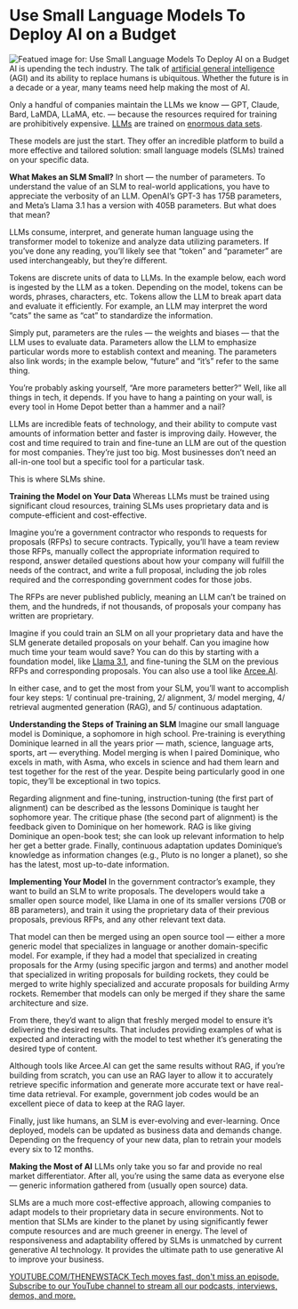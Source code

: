 # Use Small Language Models To Deploy AI on a Budget
![Featued image for: Use Small Language Models To Deploy AI on a Budget](https://cdn.thenewstack.io/media/2024/08/5415ea9f-abc-3523453_1280-1024x682.jpg)
AI is upending the tech industry. The talk of [artificial general intelligence](https://thenewstack.io/ai/) (AGI) and its ability to replace humans is ubiquitous. Whether the future is in a decade or a year, many teams need help making the most of AI.

Only a handful of companies maintain the LLMs we know — GPT, Claude, Bard, LaMDA, LLaMA, etc. — because the resources required for training are prohibitively expensive. [LLMs](https://thenewstack.io/how-llms-guide-us-to-a-happy-path-for-configuration-and-coding/) are trained on [enormous data sets](https://thenewstack.io/how-to-scale-rag-and-build-more-accurate-llms/).

These models are just the start. They offer an incredible platform to build a more effective and tailored solution: small language models (SLMs) trained on your specific data.

**What Makes an SLM Small?**
In short — the number of parameters. To understand the value of an SLM to real-world applications, you have to appreciate the verbosity of an LLM. OpenAI’s GPT-3 has 175B parameters, and Meta’s Llama 3.1 has a version with 405B parameters. But what does that mean?

LLMs consume, interpret, and generate human language using the transformer model to tokenize and analyze data utilizing parameters. If you’ve done any reading, you’ll likely see that “token” and “parameter” are used interchangeably, but they’re different.

Tokens are discrete units of data to LLMs. In the example below, each word is ingested by the LLM as a token. Depending on the model, tokens can be words, phrases, characters, etc. Tokens allow the LLM to break apart data and evaluate it efficiently. For example, an LLM may interpret the word “cats” the same as “cat” to standardize the information.

Simply put, parameters are the rules — the weights and biases — that the LLM uses to evaluate data. Parameters allow the LLM to emphasize particular words more to establish context and meaning. The parameters also link words; in the example below, “future” and “it’s” refer to the same thing.

You’re probably asking yourself, “Are more parameters better?” Well, like all things in tech, it depends. If you have to hang a painting on your wall, is every tool in Home Depot better than a hammer and a nail?

LLMs are incredible feats of technology, and their ability to compute vast amounts of information better and faster is improving daily. However, the cost and time required to train and fine-tune an LLM are out of the question for most companies. They’re just too big. Most businesses don’t need an all-in-one tool but a specific tool for a particular task.

This is where SLMs shine.

**Training the Model on Your Data**
Whereas LLMs must be trained using significant cloud resources, training SLMs uses proprietary data and is compute-efficient and cost-effective.

Imagine you’re a government contractor who responds to requests for proposals (RFPs) to secure contracts. Typically, you’ll have a team review those RFPs, manually collect the appropriate information required to respond, answer detailed questions about how your company will fulfill the needs of the contract, and write a full proposal, including the job roles required and the corresponding government codes for those jobs.

The RFPs are never published publicly, meaning an LLM can’t be trained on them, and the hundreds, if not thousands, of proposals your company has written are proprietary.

Imagine if you could train an SLM on all your proprietary data and have the SLM generate detailed proposals on your behalf. Can you imagine how much time your team would save? You can do this by starting with a foundation model, like [Llama 3.1](https://llama.meta.com/docs/get-started/), and fine-tuning the SLM on the previous RFPs and corresponding proposals. You can also use a tool like [Arcee.AI](http://arcee.ai).

In either case, and to get the most from your SLM, you’ll want to accomplish four key steps: 1/ continual pre-training, 2/ alignment, 3/ model merging, 4/ retrieval augmented generation (RAG), and 5/ continuous adaptation.

**Understanding the Steps of Training an SLM**
Imagine our small language model is Dominique, a sophomore in high school. Pre-training is everything Dominique learned in all the years prior — math, science, language arts, sports, art — everything. Model merging is when I paired Dominique, who excels in math, with Asma, who excels in science and had them learn and test together for the rest of the year. Despite being particularly good in one topic, they’ll be exceptional in two topics.

Regarding alignment and fine-tuning, instruction-tuning (the first part of alignment) can be described as the lessons Dominique is taught her sophomore year. The critique phase (the second part of alignment) is the feedback given to Dominique on her homework. RAG is like giving Dominique an open-book test; she can look up relevant information to help her get a better grade. Finally, continuous adaptation updates Dominique’s knowledge as information changes (e.g., Pluto is no longer a planet), so she has the latest, most up-to-date information.

**Implementing Your Model**
In the government contractor’s example, they want to build an SLM to write proposals. The developers would take a smaller open source model, like Llama in one of its smaller versions (70B or 8B parameters), and train it using the proprietary data of their previous proposals, previous RFPs, and any other relevant text data.

That model can then be merged using an open source tool — either a more generic model that specializes in language or another domain-specific model. For example, if they had a model that specialized in creating proposals for the Army (using specific jargon and terms) and another model that specialized in writing proposals for building rockets, they could be merged to write highly specialized and accurate proposals for building Army rockets. Remember that models can only be merged if they share the same architecture and size.

From there, they’d want to align that freshly merged model to ensure it’s delivering the desired results. That includes providing examples of what is expected and interacting with the model to test whether it’s generating the desired type of content.

Although tools like Arcee.AI can get the same results without RAG, if you’re building from scratch, you can use an RAG layer to allow it to accurately retrieve specific information and generate more accurate text or have real-time data retrieval. For example, government job codes would be an excellent piece of data to keep at the RAG layer.

Finally, just like humans, an SLM is ever-evolving and ever-learning. Once deployed, models can be updated as business data and demands change. Depending on the frequency of your new data, plan to retrain your models every six to 12 months.

**Making the Most of AI**
LLMs only take you so far and provide no real market differentiator. After all, you’re using the same data as everyone else — generic information gathered from (usually open source) data.

SLMs are a much more cost-effective approach, allowing companies to adapt models to their proprietary data in secure environments. Not to mention that SLMs are kinder to the planet by using significantly fewer compute resources and are much greener in energy. The level of responsiveness and adaptability offered by SLMs is unmatched by current generative AI technology. It provides the ultimate path to use generative AI to improve your business.

[
YOUTUBE.COM/THENEWSTACK
Tech moves fast, don't miss an episode. Subscribe to our YouTube
channel to stream all our podcasts, interviews, demos, and more.
](https://youtube.com/thenewstack?sub_confirmation=1)